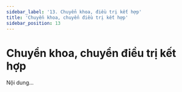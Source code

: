 ```yaml
---
sidebar_label: '13. Chuyển khoa, điều trị kết hợp'
title: 'Chuyển khoa, chuyển điều trị kết hợp'
sidebar_position: 13
---
```

# Chuyển khoa, chuyển điều trị kết hợp
Nội dung...